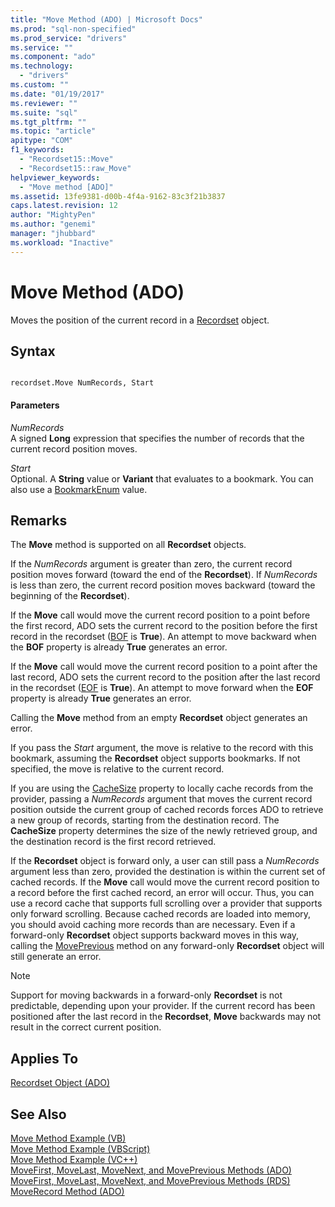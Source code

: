 ```yaml
---
title: "Move Method (ADO) | Microsoft Docs"
ms.prod: "sql-non-specified"
ms.prod_service: "drivers"
ms.service: ""
ms.component: "ado"
ms.technology:
  - "drivers"
ms.custom: ""
ms.date: "01/19/2017"
ms.reviewer: ""
ms.suite: "sql"
ms.tgt_pltfrm: ""
ms.topic: "article"
apitype: "COM"
f1_keywords: 
  - "Recordset15::Move"
  - "Recordset15::raw_Move"
helpviewer_keywords: 
  - "Move method [ADO]"
ms.assetid: 13fe9381-d00b-4f4a-9162-83c3f21b3837
caps.latest.revision: 12
author: "MightyPen"
ms.author: "genemi"
manager: "jhubbard"
ms.workload: "Inactive"
---
```

# Move Method (ADO)
Moves the position of the current record in a [Recordset](../../../ado/reference/ado-api/recordset-object-ado.md) object.  
  
## Syntax  
  
```  
  
recordset.Move NumRecords, Start  
```  
  
#### Parameters  
 *NumRecords*  
 A signed **Long** expression that specifies the number of records that the current record position moves.  
  
 *Start*  
 Optional. A **String** value or **Variant** that evaluates to a bookmark. You can also use a [BookmarkEnum](../../../ado/reference/ado-api/bookmarkenum.md) value.  
  
## Remarks  
 The **Move** method is supported on all **Recordset** objects.  
  
 If the *NumRecords* argument is greater than zero, the current record position moves forward (toward the end of the **Recordset**). If *NumRecords* is less than zero, the current record position moves backward (toward the beginning of the **Recordset**).  
  
 If the **Move** call would move the current record position to a point before the first record, ADO sets the current record to the position before the first record in the recordset ([BOF](../../../ado/reference/ado-api/bof-eof-properties-ado.md) is **True**). An attempt to move backward when the **BOF** property is already **True** generates an error.  
  
 If the **Move** call would move the current record position to a point after the last record, ADO sets the current record to the position after the last record in the recordset ([EOF](../../../ado/reference/ado-api/bof-eof-properties-ado.md) is **True**). An attempt to move forward when the **EOF** property is already **True** generates an error.  
  
 Calling the **Move** method from an empty **Recordset** object generates an error.  
  
 If you pass the *Start* argument, the move is relative to the record with this bookmark, assuming the **Recordset** object supports bookmarks. If not specified, the move is relative to the current record.  
  
 If you are using the [CacheSize](../../../ado/reference/ado-api/cachesize-property-ado.md) property to locally cache records from the provider, passing a *NumRecords* argument that moves the current record position outside the current group of cached records forces ADO to retrieve a new group of records, starting from the destination record. The **CacheSize** property determines the size of the newly retrieved group, and the destination record is the first record retrieved.  
  
 If the **Recordset** object is forward only, a user can still pass a *NumRecords* argument less than zero, provided the destination is within the current set of cached records. If the **Move** call would move the current record position to a record before the first cached record, an error will occur. Thus, you can use a record cache that supports full scrolling over a provider that supports only forward scrolling. Because cached records are loaded into memory, you should avoid caching more records than are necessary. Even if a forward-only **Recordset** object supports backward moves in this way, calling the [MovePrevious](../../../ado/reference/ado-api/movefirst-movelast-movenext-and-moveprevious-methods-ado.md) method on any forward-only **Recordset** object will still generate an error.  
  
> [!NOTE]
>  Support for moving backwards in a forward-only **Recordset** is not predictable, depending upon your provider. If the current record has been positioned after the last record in the **Recordset**, **Move** backwards may not result in the correct current position.  
  
## Applies To  
 [Recordset Object (ADO)](../../../ado/reference/ado-api/recordset-object-ado.md)  
  
## See Also  
 [Move Method Example (VB)](../../../ado/reference/ado-api/move-method-example-vb.md)   
 [Move Method Example (VBScript)](../../../ado/reference/ado-api/move-method-example-vbscript.md)   
 [Move Method Example (VC++)](../../../ado/reference/ado-api/move-method-example-vc.md)   
 [MoveFirst, MoveLast, MoveNext, and MovePrevious Methods (ADO)](../../../ado/reference/ado-api/movefirst-movelast-movenext-and-moveprevious-methods-ado.md)   
 [MoveFirst, MoveLast, MoveNext, and MovePrevious Methods (RDS)](../../../ado/reference/rds-api/movefirst-movelast-movenext-and-moveprevious-methods-rds.md)   
 [MoveRecord Method (ADO)](../../../ado/reference/ado-api/moverecord-method-ado.md)
